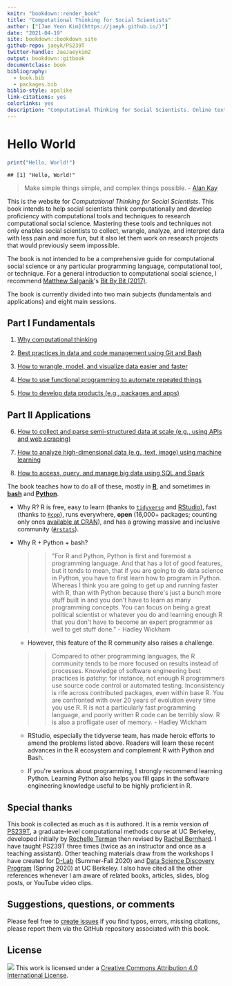 ```yaml
--- 
knitr: "bookdown::render_book"
title: "Computational Thinking for Social Scientists"
author: ["[Jae Yeon Kim](https://jaeyk.github.io/)"]
date: "2021-04-19"
site: bookdown::bookdown_site
github-repo: jaeyk/PS239T
twitter-handle: JaeJaeykim2
output: bookdown::gitbook
documentclass: book
bibliography:
  - book.bib
  - packages.bib
biblio-style: apalike
link-citations: yes
colorlinks: yes 
description: "Computational Thinking for Social Scientists. Online textbook for Teaching Computational Tools and Techniques for Social Scientists."
---
```


# Hello World 


```r
print("Hello, World!")
```

```
## [1] "Hello, World!"
```

> Make simple things simple, and complex things possible. - [Alan Kay](https://www.quora.com/What-is-the-story-behind-Alan-Kay-s-adage-Simple-things-should-be-simple-complex-things-should-be-possible)

This is the website for *Computational Thinking for Social Scientists*. This book intends to help social scientists think computationally and develop proficiency with computational tools and techniques to research computational social science. Mastering these tools and techniques not only enables social scientists to collect, wrangle, analyze, and interpret data with less pain and more fun, but it also let them work on research projects that would previously seem impossible.

The book is not intended to be a comprehensive guide for computational social science or any particular programming language, computational tool, or technique. For a general introduction to computational social science, I recommend [Matthew Salganik](http://www.princeton.edu/~mjs3/)'s [Bit By Bit (2017)](https://www.bitbybitbook.com/). 

The book is currently divided into two main subjects (fundamentals and applications) and eight main sessions.

## Part I Fundamentals

1. [Why computational thinking](#motivation)

2. [Best practices in data and code management using Git and Bash](#git_bash)

3. [How to wrangle, model, and visualize data easier and faster](#tidy_data) 

4. [How to use functional programming to automate repeated things](#functional_programming) 

5. [How to develop data products (e.g., packages and apps)](#products) 

## Part II Applications

6. [How to collect and parse semi-structured data at scale (e.g., using APIs and web scraping)](#semi_structured_data) 

7. [How to analyze high-dimensional data (e.g., text, image) using machine learning](#machine_learning) 

8. [How to access, query, and manage big data using SQL and Spark](#big_data) 

The book teaches how to do all of these, mostly in [**R**](https://www.r-project.org/about.html), and sometimes in [**bash**](https://www.gnu.org/software/bash/) and [**Python**](https://www.python.org/about/).

  - Why R? R is free, easy to learn (thanks to [`tidyverse`](https://www.tidyverse.org/) and [RStudio](https://rstudio.com/)), fast (thanks to [`Rcpp`](https://cran.r-project.org/web/packages/Rcpp/index.html)), runs everywhere, **open** (16,000+ packages; counting only ones [available at CRAN](https://cran.r-project.org/web/packages/)), and has a growing massive and inclusive community ([`#rstats`](https://twitter.com/search?q=%23rstats&src=typed_query)).
  
  - Why R + Python + bash?

       >> "For R and Python, Python is first and foremost a programming language. And that has a lot of good features, but it tends to mean, that if you are going to do data science in Python, you have to first learn how to program in Python. Whereas I think you are going to get up and running faster with R, than with Python because there's just a bunch more stuff built in and you don't have to learn as many programming concepts. You can focus on being a great political scientist or whatever you do and learning enough R that you don't have to become an expert programmer as well to get stuff done." - Hadley Wickham
  
      - However, this feature of the R community also raises a challenge. 
      
      >> Compared to other programming languages, the R community tends to be more focused on results instead of processes. Knowledge of software engineering best practices is patchy: for instance, not enough R programmers use source code control or automated testing. Inconsistency is rife across contributed packages, even within base R. You are confronted with over 20 years of evolution every time you use R. R is not a particularly fast programming language, and poorly written R code can be terribly slow. R is also a profligate user of memory. - Hadley Wickham
  
      - RStudio, especially the tidyverse team, has made heroic efforts to amend the problems listed above. Readers will learn these recent advances in the R ecosystem and complement R with Python and Bash.
      
      - If you're serious about programming, I strongly recommend learning Python. Learning Python also helps you fill gaps in the software engineering knowledge useful to be highly proficient in R.
      
## Special thanks 

This book is collected as much as it is authored. It is a remix version of [PS239T](https://github.com/rochelleterman/PS239T), a graduate-level computational methods course at UC Berkeley, developed initially by [Rochelle Terman](http://rochelleterman.com/) then revised by [Rachel Bernhard](http://rachelbernhard.com/). I have taught PS239T three times (twice as an instructor and once as a teaching assistant). Other teaching materials draw from the workshops I have created for [D-Lab](https://dlab.berkeley.edu/) (Summer-Fall 2020) and [Data Science Discovery Program](https://data.berkeley.edu/research/discovery-program-home) (Spring 2020) at UC Berkeley. I also have cited all the other references whenever I am aware of related books, articles, slides, blog posts, or YouTube video clips. 

## Suggestions, questions, or comments 

Please feel free to [create issues](https://github.com/jaeyk/PS239T/issues) if you find typos, errors, missing citations, please report them via the GitHub repository associated with this book. 

## License 

![](https://i.creativecommons.org/l/by/4.0/88x31.png) This work is licensed under a [Creative Commons Attribution 4.0 International License](https://creativecommons.org/licenses/by/4.0/).
